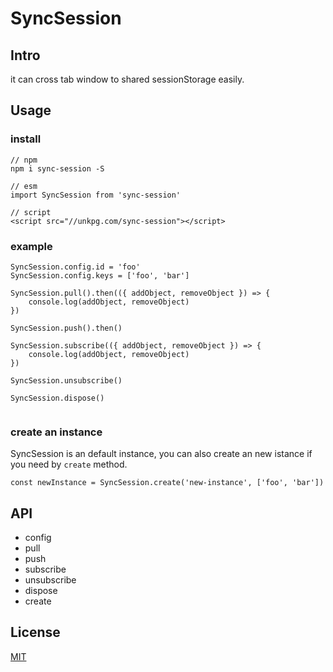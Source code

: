 # SyncSession

## Intro

it can cross tab window to shared sessionStorage easily.

## Usage

### install
```
// npm
npm i sync-session -S

// esm
import SyncSession from 'sync-session'

// script
<script src="//unkpg.com/sync-session"></script>
```

### example

```
SyncSession.config.id = 'foo'
SyncSession.config.keys = ['foo', 'bar']

SyncSession.pull().then(({ addObject, removeObject }) => {
    console.log(addObject, removeObject)
})

SyncSession.push().then()

SyncSession.subscribe(({ addObject, removeObject }) => {
    console.log(addObject, removeObject)
})

SyncSession.unsubscribe()

SyncSession.dispose()


```

### create an instance
SyncSession is an default instance, you can also create an new istance if you need by `create` method.
```
const newInstance = SyncSession.create('new-instance', ['foo', 'bar'])
```

## API

- config
- pull
- push
- subscribe
- unsubscribe
- dispose
- create


## License
[MIT](./license)